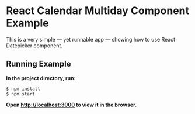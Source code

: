 React Calendar Multiday Component Example
==============================

This is a very simple — yet runnable app — showing how to use React Datepicker component.

## Running Example

**In the project directory, run:**
```
$ npm install
$ npm start
```
**Open [http://localhost:3000](http://localhost:3000) to view it in the browser.**
